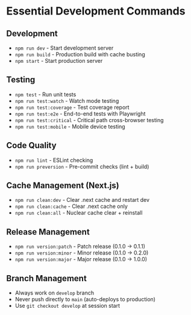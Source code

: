 # Essential Development Commands

## Development
- `npm run dev` - Start development server
- `npm run build` - Production build with cache busting
- `npm start` - Start production server

## Testing
- `npm test` - Run unit tests
- `npm run test:watch` - Watch mode testing
- `npm run test:coverage` - Test coverage report
- `npm run test:e2e` - End-to-end tests with Playwright
- `npm run test:critical` - Critical path cross-browser testing
- `npm run test:mobile` - Mobile device testing

## Code Quality
- `npm run lint` - ESLint checking
- `npm run preversion` - Pre-commit checks (lint + build)

## Cache Management (Next.js)
- `npm run clean:dev` - Clear .next cache and restart dev
- `npm run clean:cache` - Clear .next cache only
- `npm run clean:all` - Nuclear cache clear + reinstall

## Release Management
- `npm run version:patch` - Patch release (0.1.0 → 0.1.1)
- `npm run version:minor` - Minor release (0.1.0 → 0.2.0)
- `npm run version:major` - Major release (0.1.0 → 1.0.0)

## Branch Management
- Always work on `develop` branch
- Never push directly to `main` (auto-deploys to production)
- Use `git checkout develop` at session start